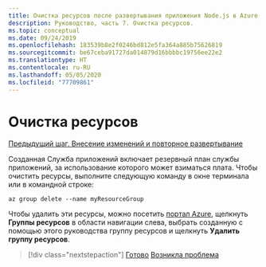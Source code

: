 ```yaml
---
title: Очистка ресурсов после развертывания приложения Node.js в Azure с помощью Azure CLI
description: Руководство, часть 7. Очистка ресурсов.
ms.topic: conceptual
ms.date: 09/24/2019
ms.openlocfilehash: 183539b8e2f0246bd812e5fa364a885b75626819
ms.sourcegitcommit: be67ceba91727da014879d16bbbbc19756ee22e2
ms.translationtype: HT
ms.contentlocale: ru-RU
ms.lasthandoff: 05/05/2020
ms.locfileid: "77709861"
---
```

# <a name="clean-up-resources"></a>Очистка ресурсов

[Предыдущий шаг. Внесение изменений и повторное развертывание](tutorial-vscode-docker-node-06.md)

Созданная Служба приложений включает резервный план службы приложений, за использование которого может взиматься плата. Чтобы очистить ресурсы, выполните следующую команду в окне терминала или в командной строке:

```azurecli
az group delete --name myResourceGroup
```

Чтобы удалить эти ресурсы, можно посетить [портал Azure](https://portal.azure.com), щелкнуть **Группы ресурсов** в области навигации слева, выбрать созданную с помощью этого руководства группу ресурсов и щелкнуть **Удалить группу ресурсов**.

> [!div class="nextstepaction"]
> [Готово](node-howto-deploy-web-app.md) [Возникла проблема](https://www.research.net/r/PWZWZ52?tutorial=node-deployment&step=clean-up-resources)
